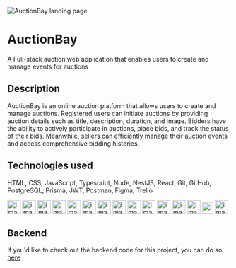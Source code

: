 ![AuctionBay landing page](https://i.imgur.com/zrBTYkb.png)

# AuctionBay

A Full-stack auction web application that enables users to create and manage events for auctions

## Description

AuctionBay is an online auction platform that allows users to create and manage auctions. Registered users can initiate auctions by providing auction details such as title, description, duration, and image. Bidders have the ability to actively participate in auctions, place bids, and track the status of their bids. Meanwhile, sellers can efficiently manage their auction events and access comprehensive bidding histories.

## Technologies used

HTML, CSS, JavaScript, Typescript, Node, NestJS, React, Git, GitHub, PostgreSQL, Prisma, JWT, Postman, Figma, Trello

<img alt="image" src="https://brotherants.com/skillupmentor/images/image5.png" width="30px" /> <img alt="image" src="https://brotherants.com/skillupmentor/images/image7.png" width="30px" />  <img alt="image" src="https://brotherants.com/skillupmentor/images/image17.png" width="30px" /> <img alt="image" src="https://brotherants.com/skillupmentor/images/image4.png" width="30px" /> <img alt="image" src="https://brotherants.com/skillupmentor/images/image3.png" width="30px" /> <img alt="image" src="https://brotherants.com/skillupmentor/images/image19.png" width="30px" /> <img alt="image" src="https://brotherants.com/skillupmentor/images/image11.png" width="30px" /> <img alt="image" src="https://brotherants.com/skillupmentor/images/image2.png" width="30px" /> <img alt="image" src="https://brotherants.com/skillupmentor/images/image10.png" width="30px" /> <img alt="image" src="https://brotherants.com/skillupmentor/images/image8.png" width="30px" /> <img alt="image" src="https://d2eip9sf3oo6c2.cloudfront.net/tags/images/000/001/287/square_480/prismaHD.png" width="30px" /> <img alt="image" src="https://brotherants.com/skillupmentor/images/image14.png" width="30px" /> <img alt="image" src="https://brotherants.com/skillupmentor/images/image9.png" width="30px" /> <img alt="image" src="https://brotherants.com/skillupmentor/images/image12.png" width="25px" /> <img alt="image" src="https://brotherants.com/skillupmentor/images/image13.png" width="30px" /> 

## Backend

If you'd like to check out the backend code for this project, you can do so [here](https://github.com/KenanKavazovic/AuctionBay-backend)
